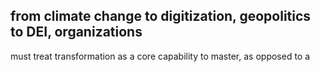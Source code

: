 ## from climate change to digitization, geopolitics to DEI, organizations

must treat transformation as a core capability to master, as opposed to a